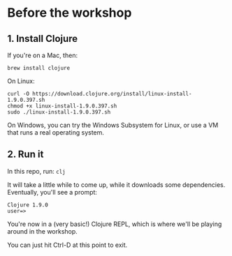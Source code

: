 # Before the workshop

## 1. Install Clojure

If you're on a Mac, then:

    brew install clojure

On Linux:

    curl -O https://download.clojure.org/install/linux-install-1.9.0.397.sh
    chmod +x linux-install-1.9.0.397.sh
    sudo ./linux-install-1.9.0.397.sh

On Windows, you can try the Windows Subsystem for Linux, or use a VM that runs a
real operating system.


## 2. Run it

In this repo, run:  `clj`

It will take a little while to come up, while it downloads some dependencies.
Eventually, you'll see a prompt:

    Clojure 1.9.0
    user=>

You're now in a (very basic!) Clojure REPL, which is where we'll be playing
around in the workshop.

You can just hit Ctrl-D at this point to exit.
